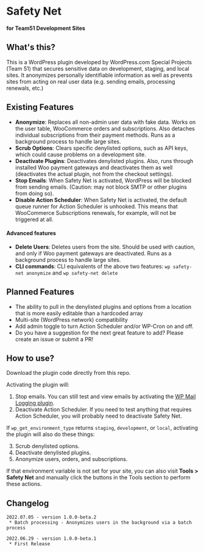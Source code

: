 # Safety Net

**for Team51 Development Sites**

## What's this?
This is a WordPress plugin developed by WordPress.com Special Projects (Team 51) that secures sensitive data on development, staging, and local sites. It anonymizes personally identifiable information as well as prevents sites from acting on real user data (e.g. sending emails, processing renewals, etc.)

## Existing Features
- **Anonymize**: Replaces all non-admin user data with fake data. Works on the user table, WooCommerce orders and subscriptions. Also detaches individual subscriptions from their payment methods. Runs as a background process to handle large sites.
- **Scrub Options**: Clears specific denylisted options, such as API keys, which could cause problems on a development site.
- **Deactivate Plugins**: Deactivates denylisted plugins. Also, runs through installed Woo payment gateways and deactivates them as well (deactivates the actual plugin, not from the checkout settings).
- **Stop Emails**: When Safety Net is activated, WordPress will be blocked from sending emails. (Caution: may not block SMTP or other plugins from doing so). 
- **Disable Action Scheduler**: When Safety Net is activated, the default queue runner for Action Scheduler is unhooked. This means that WooCommerce Subscriptions renewals, for example, will not be triggered at all. 

#### Advanced features
- **Delete Users**: Deletes users from the site. Should be used with caution, and only if Woo payment gateways are deactivated. Runs as a background process to handle large sites.
- **CLI commands**: CLI equivalents of the above two features: `wp safety-net anonymize` and `wp safety-net delete`

## Planned Features
- The ability to pull in the denylisted plugins and options from a location that is more easily editable than a hardcoded array
- Multi-site (WordPress network) compatibility
- Add admin toggle to turn Action Scheduler and/or WP-Cron on and off.
- Do you have a suggestion for the next great feature to add? Please create an issue or submit a PR!

## How to use?
Download the plugin code directly from this repo.

Activating the plugin will:

1. Stop emails. You can still test and view emails by activating the [WP Mail Logging plugin](https://wordpress.org/plugins/wp-mail-logging/). 
2. Deactivate Action Scheduler. If you need to test anything that requires Action Scheduler, you will probably need to deactivate Safety Net.

If `wp_get_environment_type` returns `staging`, `development`, or `local`, activating the plugin will also do these things:

3. Scrub denylisted options.
4. Deactivate denylisted plugins.
5. Anonymize users, orders, and subscriptions.

If that environment variable is not set for your site, you can also visit **Tools > Safety Net** and manually click the buttons in the Tools section to perform these actions.

## Changelog
```
2022.07.05 - version 1.0.0-beta.2
 * Batch processing - Anonymizes users in the background via a batch process

2022.06.29 - version 1.0.0-beta.1
 * First Release
```
